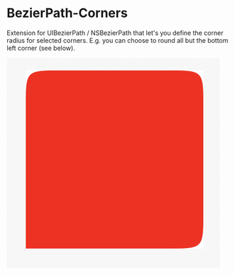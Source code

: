 # BezierPath-Corners
Extension for UIBezierPath / NSBezierPath that let's you define the corner radius for selected corners. E.g. you can choose to round all but the bottom left corner (see below).

![Sample](https://github.com/janheiermann/BezierPath-Corners/blob/master/sample-image.png)
